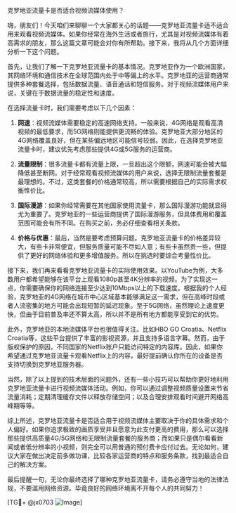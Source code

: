 克罗地亚流量卡是否适合视频流媒体使用？

嗨，朋友们！今天咱们来聊聊一个大家都关心的话题——克罗地亚流量卡适不适合用来观看视频流媒体。如果你经常在海外生活或者旅行，尤其是对视频流媒体有着高需求的朋友，那么这篇文章可能会对你有所帮助。接下来，我将从几个方面详细分析一下这个问题。

首先，让我们了解一下克罗地亚流量卡的基本情况。克罗地亚作为一个欧洲国家，其网络环境和通信技术在全球范围内处于中等偏上的水平。克罗地亚的运营商通常提供多种套餐选择，包括数据流量、语音通话和短信服务。对于视频流媒体用户来说，关键在于数据流量的稳定性和速度。

在选择流量卡时，我们需要考虑以下几个因素：

1. **网速**：视频流媒体需要稳定的高速网络支持。一般来说，4G网络是观看高清视频的最低要求，而5G网络则能提供更流畅的体验。克罗地亚大部分地区的4G网络覆盖良好，但在某些偏远地区可能信号较弱。因此，在选择克罗地亚流量卡时，建议优先考虑那些提供4G或5G服务的运营商。

2. **流量限制**：很多流量卡都有流量上限，一旦超出这个限额，网速可能会被大幅降低甚至断网。对于经常观看视频流媒体的用户来说，选择无限制流量套餐是最理想的。不过，这类套餐的价格通常较高，所以需要根据自己的实际需求权衡性价比。

3. **国际漫游**：如果你经常需要在其他国家使用流量卡，那么国际漫游功能就显得尤为重要了。克罗地亚的一些运营商提供了国际漫游服务，但具体费用和覆盖范围可能会有所不同。在购买之前，务必仔细查看相关条款。

4. **价格与优惠**：最后，当然是要考虑预算问题。克罗地亚流量卡的价格差异较大，有些卡非常便宜，但服务质量可能不尽如人意；有些卡虽然贵一些，但提供了更好的网络体验和更多增值服务。所以在挑选时要综合考量性价比。

接下来，我们再来看看克罗地亚流量卡的实际使用效果。以YouTube为例，大多数用户都希望能够在该平台上观看1080p甚至4K分辨率的视频。为了实现这一点，你需要确保你的网络连接至少达到10Mbps以上的下载速度。根据我的个人经验，克罗地亚的4G网络在城市中心区域基本能够满足这一需求，但在高峰时段或者人流密集的地方可能会出现短暂的延迟现象。至于5G网络，虽然理论上速度更快，但由于目前普及率还不算太高，所以并不是所有地方都能享受到它的优势。

此外，克罗地亚的本地流媒体平台也很值得关注。比如HBO GO Croatia、Netflix Croatia等，这些平台提供了丰富的影视资源，并且支持多语言字幕。然而，由于版权保护的原因，不同国家的Netflix账户只能访问特定的内容库。因此，如果你希望通过克罗地亚流量卡观看Netflix上的内容，最好提前确认你所在的设备是否支持切换到克罗地亚服务器。

当然，除了以上提到的技术层面的问题外，还有一些小技巧可以帮助你更好地利用克罗地亚流量卡进行视频流媒体活动。例如，你可以通过调整视频质量设置来节省流量消耗；定期清理缓存文件以释放存储空间；以及合理安排观看时间避开网络高峰期等等。

综上所述，克罗地亚流量卡是否适合用于视频流媒体主要取决于你的具体需求和个人偏好。如果你追求极致的画质享受并且愿意为此支付更高的费用，那么可以选择那些提供高质量4G/5G网络和无限制流量套餐的服务商；而如果只是偶尔看看新闻或者低分辨率的小视频，则完全可以用普通的预付费卡应付过去。无论如何，建议大家在做出决定前多做功课，比较各家运营商的特点和服务条款，找到最适合自己的解决方案。

最后提醒一句，无论你最终选择了哪种克罗地亚流量卡，请务必遵守当地的法律法规，不要滥用网络资源。毕竟良好的网络环境离不开每个人的共同努力！

[TG💪+ @jx0703 ![Image](https://github.com/user-attachments/assets/dbca1d08-cadb-493c-b0ec-ad6f7a83f270)]